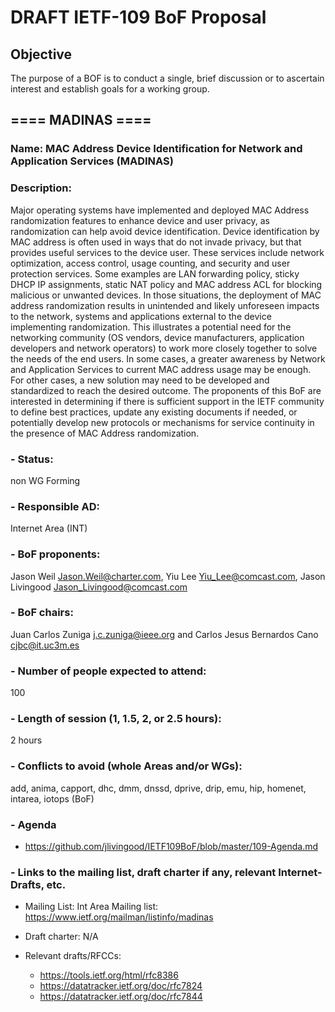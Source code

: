 # DRAFT IETF-109 BoF Proposal

## Objective

The purpose of a BOF is to conduct a single, brief discussion or to ascertain interest and establish goals for a working group. 

## ==== MADINAS ====

### Name: MAC Address Device Identification for Network and Application Services (MADINAS)

### Description: 
Major operating systems have implemented and deployed MAC Address randomization features to enhance device and user privacy, as randomization can help avoid device identification. Device identification by MAC address is often used in ways that do not invade privacy, but that provides useful services to the device user. These services include network optimization, access control, usage counting, and security and user protection services. Some examples are LAN forwarding policy, sticky DHCP IP assignments, static NAT policy and MAC address ACL for blocking malicious or unwanted devices. In those situations, the deployment of MAC address randomization results in unintended and likely unforeseen impacts to the network, systems and applications external to the device implementing randomization.
This illustrates a potential need for the networking community (OS vendors, device manufacturers, application developers and network operators) to work more closely together to solve the needs of the end users. In some cases, a greater awareness by Network and Application Services to current MAC address usage may be enough. For other cases, a new solution may need to be developed and standardized to reach the desired outcome. The proponents of this BoF are interested in determining if there is sufficient support in the IETF community to define best practices, update any existing documents if needed, or potentially develop new protocols or mechanisms for service continuity in the presence of MAC Address randomization.

### - Status: 
non WG Forming
### - Responsible AD: 
Internet Area (INT)
### - BoF proponents: 
Jason Weil <Jason.Weil@charter.com>, Yiu Lee <Yiu_Lee@comcast.com>, Jason Livingood <Jason_Livingood@comcast.com>
### - BoF chairs: 
Juan Carlos Zuniga <j.c.zuniga@ieee.org> and Carlos Jesus Bernardos Cano <cjbc@it.uc3m.es>
### - Number of people expected to attend: 
100
### - Length of session (1, 1.5, 2, or 2.5 hours): 
2 hours
### - Conflicts to avoid (whole Areas and/or WGs): 
add, anima, capport, dhc, dmm, dnssd, dprive, drip, emu, hip, homenet, intarea, iotops (BoF)

### - Agenda
   - https://github.com/jlivingood/IETF109BoF/blob/master/109-Agenda.md
### - Links to the mailing list, draft charter if any, relevant Internet-Drafts, etc.
   - Mailing List: Int Area Mailing list: https://www.ietf.org/mailman/listinfo/madinas
   - Draft charter: N/A
   - Relevant drafts/RFCCs:
   
     - https://tools.ietf.org/html/rfc8386
     - https://datatracker.ietf.org/doc/rfc7824
     - https://datatracker.ietf.org/doc/rfc7844
   
